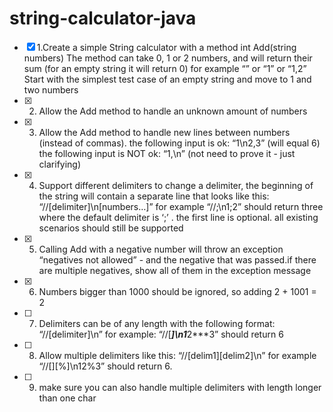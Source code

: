 # string-calculator-java
- [x] 1.Create a simple String calculator with a method int Add(string numbers)
    The method can take 0, 1 or 2 numbers, and will return their sum (for an empty string it will return 0) for example “” or “1” or “1,2”
    Start with the simplest test case of an empty string and move to 1 and two numbers
- [x] 2. Allow the Add method to handle an unknown amount of numbers
- [x] 3. Allow the Add method to handle new lines between numbers (instead of commas).
     the following input is ok: “1\n2,3” (will equal 6)
     the following input is NOT ok: “1,\n” (not need to prove it - just clarifying)
- [x] 4. Support different delimiters
     to change a delimiter, the beginning of the string will contain a separate line that looks like this: “//[delimiter]\n[numbers…]” for example “//;\n1;2” should return three where the default delimiter is ‘;’ .
     the first line is optional. all existing scenarios should still be supported
- [x] 5. Calling Add with a negative number will throw an exception “negatives not allowed” - and the negative that was passed.if there are multiple negatives, show all of them in the exception message
- [x] 6. Numbers bigger than 1000 should be ignored, so adding 2 + 1001 = 2
- [ ] 7. Delimiters can be of any length with the following format: “//[delimiter]\n” for example: “//[***]\n1***2***3” should return 6
- [ ] 8. Allow multiple delimiters like this: “//[delim1][delim2]\n” for example “//[][%]\n12%3” should return 6.
- [ ] 9. make sure you can also handle multiple delimiters with length longer than one char

